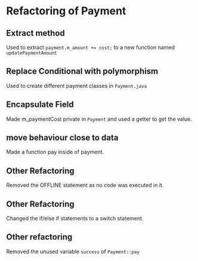 # Refactoring of Payment

## Extract method
Used to extract `payment.m_amount += cost;` to a new function named `updatePaymentAmount`

## Replace Conditional with polymorphism
Used to create different payment classes in `Payment.java`

## Encapsulate Field
Made m_paymentCost private in `Payment` and used a getter to get the value.

## move behaviour close to data
Made a function pay inside of payment.

## Other Refactoring
Removed the OFFLINE statement as no code was executed in it.

## Other Refactoring
Changed the if/else if statements to a switch statement.

## Other refactoring
Removed the unused variable `success` of `Payment::pay`